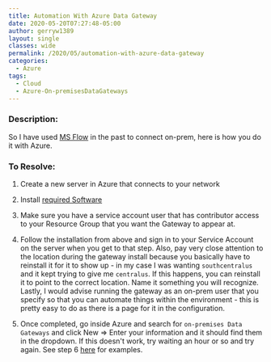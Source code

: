 ```yaml
---
title: Automation With Azure Data Gateway
date: 2020-05-20T07:27:48-05:00
author: gerryw1389
layout: single
classes: wide
permalink: /2020/05/automation-with-azure-data-gateway
categories:
  - Azure
tags:
  - Cloud
  - Azure-On-premisesDataGateways
---
```

<!--more-->

### Description:

So I have used [MS Flow](https://automationadmin.com/2019/10/connect-ms-flow-to-on-prem) in the past to connect on-prem, here is how you do it with Azure.

### To Resolve:

1. Create a new server in Azure that connects to your network

2. Install [required Software](https://docs.microsoft.com/en-us/azure/logic-apps/logic-apps-gateway-install)

3. Make sure you have a service account user that has contributor access to your Resource Group that you want the Gateway to appear at.

4. Follow the installation from above and sign in to your Service Account on the server when you get to that step. Also, pay very close attention to the location during the gateway install because you basically have to reinstall it for it to show up - in my case I was wanting `southcentralus` and it kept trying to give me `centralus`. If this happens, you can reinstall it to point to the correct location. Name it something you will recognize. Lastly, I would advise running the gateway as an on-prem user that you specify so that you can automate things within the environment - this is pretty easy to do as there is a page for it in the configuration.

5. Once completed, go inside Azure and search for `on-premises Data Gateways` and click New => Enter your information and it should find them in the dropdown. If this doesn't work, try waiting an hour or so and try again. See step 6 [here](https://www.codit.eu/blog/installing-and-configuring-on-premise-data-gateway-for-logic-apps/) for examples.



